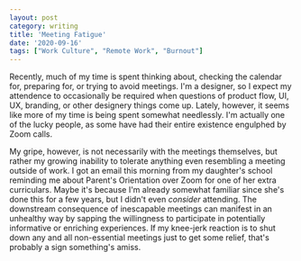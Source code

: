 ```yaml
---
layout: post
category: writing
title: 'Meeting Fatigue'
date: '2020-09-16'
tags: ["Work Culture", "Remote Work", "Burnout"]
---
```


Recently, much of my time is spent thinking about, checking the calendar for, preparing for, or trying to avoid meetings. I'm a designer, so I expect my attendence to occasionally be required when questions of product flow, UI, UX, branding, or other designery things come up. Lately, however, it seems like more of my time is being spent somewhat needlessly. I'm actually one of the lucky people, as some have had their entire existence engulphed by Zoom calls.

<!--more-->

My gripe, however, is not necessarily with the meetings themselves, but rather my growing inability to tolerate anything even resembling a meeting outside of work. I got an email this morning from my daughter's school reminding me about Parent's Orientation over Zoom for one of her extra curriculars. Maybe it's because I'm already somewhat familiar since she's done this for a few years, but I didn't even _consider_ attending. The downstream consequence of inescapable meetings can manifest in an unhealthy way by sapping the willingness to participate in potentially informative or enriching experiences. If my knee-jerk reaction is to shut down any and all non-essential meetings just to get some relief, that's probably a sign something's amiss.

